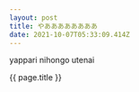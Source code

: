 ```yaml
---
layout: post
title: やああああああああ
date: 2021-10-07T05:33:09.414Z
---
```

yappari nihongo utenai

{{ page.title }}